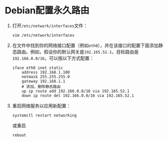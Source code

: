 # Debian配置永久路由

1. 打开`/etc/network/interfaces`文件：

    ```shell
    vim /etc/network/interfaces
    ```

1. 在文件中找到你的网络接口配置（例如`eth0`），并在该接口的配置下面添加静态路由。例如，假设你的默认网关是`192.165.52.1`，目标路由是`192.166.0.0/16`，可以按以下方式配置：

    ```shell
    iface eth0 inet static
        address 192.168.1.100
        netmask 255.255.255.0
        gateway 192.168.1.1
        # 添加、删除静态路由
        up ip route add 192.166.0.0/16 via 192.165.52.1
        down ip route del 192.166.0.0/16 via 192.165.52.1
    ```

1. 重启网络服务以应用新配置：

    ```shell
    systemctl restart networking
    ```

    或重启

    ```shell
    reboot
    ```
